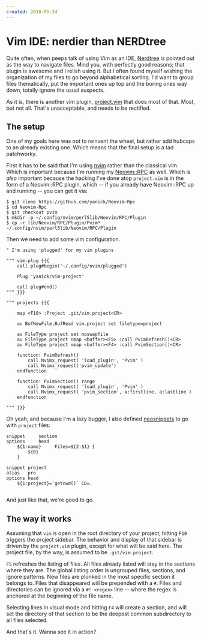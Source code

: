 ```yaml
---
created: 2018-05-24
---
```


# Vim IDE: nerdier than NERDtree

Quite often, when peeps talk of using Vim as an IDE, [Nerdtree][]
is pointed out as the way to navigate files. Mind you, with perfectly 
good reasons; that plugin is awesome and I relish using it.
But I often found myself wishing
the organization of my files to go beyond alphabetical sorting.
I'd want to group files thematically, put the important ones up top and
the boring ones way down, totally ignore the usual suspects.

As it is, there is another vim plugin, [project.vim][] that does most of
that. Most, but not all. That's unacceptable, and needs to be
rectified.

## The setup

One of my goals here was not to reinvent the wheel, but rather add hubcaps to
an already existing one. Which means that the final setup is a tad patchworky.

First it has to be said that I'm using [nvim][] rather than the classical vim.
Which is important because I'm running my [Neovim::RPC][] as well. Which is
*also* important because the hacking I've done atop `project.vim` is in the
form of a Neovim::RPC plugin, which -- if you already have Neovim::RPC up and
running -- you can get it via:

```
$ git clone https://github.com/yanick/Neovim-Rpc
$ cd Neovim-Rpc
$ git checkout pvim
$ mkdir -p ~/.config/nvim/perl5lib/Neovim/RPC/Plugin
$ cp -r lib/Neovim/RPC/Plugin/Pvim* ~/.config/nvim/perl5lib/Neovim/RPC/Plugin
```

Then we need to add some vim configuration.

```
" I'm using 'plugged' for my vim plugins

""" vim-plug {{{
    call plug#begin('~/.config/nvim/plugged')

    Plug 'yanick/vim-project'

    call plug#end()
""" }}}

""" projects {{{

    map <F10> :Project .git/vim.project<CR>

    au BufNewFile,BufRead vim.project set filetype=project

    au FileType project set noswapfile
    au FileType project nmap <buffer><F5> :call PvimRefresh()<CR>
    au FileType project vmap <buffer><F4> :call PvimSection()<CR>

    function! PvimRefresh() 
        call Nvimx_request( 'load_plugin', 'Pvim' )
        call Nvimx_request('pvim_update')
    endfunction

    function! PvimSection() range 
        call Nvimx_request( 'load_plugin', 'Pvim' )
        call Nvimx_request( 'pvim_section', a:firstline, a:lastline )
    endfunction

""" }}}
```

Oh yeah, and because I'm a lazy bugger, I also defined 
[neosnippets][] to go with `project` files:

```
snippet     section
options     head
    ${1:name}     Files=${2:$1} {
        ${0}
    }

snippet project
alias   pro
options head
    ${1:project}=`getcwd()` CD=. 
    
```

And just like that, we're good to go.

## The way it works

Assuming that `vim` is open in the root directory of your project,
hitting `F10` triggers the project sidebar.  The behavior and display
of that sidebar is driven by the `project.vim` plugin, except for what will be
said here. The project file, by the way, is assumed to be `.git/vim.project`. 


`F5` refreshes the listing of files. All files already
listed will stay in the sections where they are. The global listing order is ungrouped files, sections, and ignore patterns.
New files are plonked in the most specific
section it belongs to. Files that disappeared will be prepended with a `#`.
Files and directories can be ignored via a `#! <regex>` line -- where the
regex is anchored at the beginning of the file name.

Selecting lines in visual mode and hitting `F4` will create a section, and
will set the directory of that section to be the deepest common subdirectory
to all files selected.

And that's it. Wanna see it in action?

<Asciinema src="./nerdier.json" />

[Neovim::RPC]: cpan:Neovim::RPC
[Nerdtree]:   https://github.com/scrooloose/nerdtree
[neosnippets]:  https://github.com/Shougo/neosnippet.vim
[nvim]: https://neovim.io/
[project.vim]: https://github.com/yanick/vim-project

